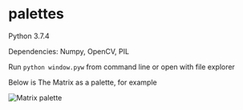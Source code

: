 # palettes
 
Python 3.7.4

Dependencies: Numpy, OpenCV, PIL

Run
``python window.pyw``
from command line or open with file explorer

Below is The Matrix as a palette, for example

![Matrix palette](https://angelvilla.me/images/final_palettes/Matrix.jpeg)
